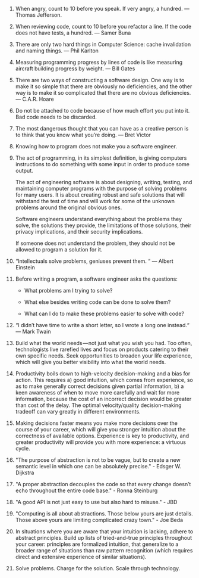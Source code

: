 
1. When angry, count to 10 before you speak. If very angry, a hundred. — Thomas Jefferson.

2. When reviewing code, count to 10 before you refactor a line. If the code does not have tests, a hundred. — Samer Buna

3. There are only two hard things in Computer Science: cache invalidation and naming things. — Phil Karlton

4. Measuring programming progress by lines of code is like measuring aircraft building progress by weight. — Bill Gates

5. There are two ways of constructing a software design. One way is to make it so simple that there are obviously no deficiencies, and the other way is to make it so complicated that there are no obvious deficiencies. — C.A.R. Hoare

6. Do not be attached to code because of how much effort you put into it. Bad code needs to be discarded.

7. The most dangerous thought that you can have as a creative person is to think that you know what you’re doing. — Bret Victor

8. Knowing how to program does not make you a software engineer.

9. The act of programming, in its simplest definition, is giving computers instructions to do something with some input in order to produce some output.
   
    The act of engineering software is about designing, writing, testing, and maintaining computer programs with the purpose of solving problems for many users. It is about creating robust and safe solutions that will withstand the test of time and will work for some of the unknown problems around the original obvious ones.
    
    Software engineers understand everything about the problems they solve, the solutions they provide, the limitations of those solutions, their privacy implications, and their security implications.
   
    If someone does not understand the problem, they should not be allowed to program a solution for it.

11. “Intellectuals solve problems, geniuses prevent them. “ — Albert Einstein

12. Before writing a program, a software engineer asks the questions:
    
      * What problems am I trying to solve?
    
      * What else besides writing code can be done to solve them?
    
      * What can I do to make these problems easier to solve with code?
   
13. “I didn’t have time to write a short letter, so I wrote a long one instead.“ — Mark Twain

14. Build what the world needs — not just what you wish you had. Too often, technologists live rarefied lives and focus on products catering to their own specific needs. Seek opportunities to broaden your life experience, which will give you better visibility into what the world needs.

15. Productivity boils down to high-velocity decision-making and a bias for action. This requires a) good intuition, which comes from experience, so as to make generally correct decisions given partial information, b) a keen awareness of when to move more carefully and wait for more information, because the cost of an incorrect decision would be greater than cost of the delay. The optimal velocity/quality decision-making tradeoff can vary greatly in different environments.

16. Making decisions faster means you make more decisions over the course of your career, which will give you stronger intuition about the correctness of available options. Experience is key to productivity, and greater productivity will provide you with more experience: a virtuous cycle.


17. "The purpose of abstraction is not to be vague, but to create a new semantic level in which one can be absolutely precise." - Edsger W. Dijkstra


18. "A proper abstraction decouples the code so that every change doesn’t echo throughout the entire code base." - Ronna Steinburg


19. "A good API is not just easy to use but also hard to misuse." - JBD


20. "Computing is all about abstractions. Those below yours are just details. Those above yours are limiting complicated crazy town." - Joe Beda


21.  In situations where you are aware that your intuition is lacking, adhere to abstract principles. Build up lists of tried-and-true principles throughout your career: principles are formalized intuition, that generalize to a broader range of situations than raw pattern recognition (which requires direct and extensive experience of similar situations).


22.  Solve problems. Charge for the solution. Scale through technology.
